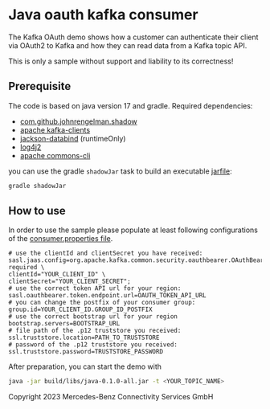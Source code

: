 Java oauth kafka consumer
===================

The Kafka OAuth demo shows how a customer can authenticate their client via OAuth2 to Kafka and how they can read data
from a Kafka topic API.

This is only a sample without support and liability to its correctness!

Prerequisite
------------

The code is based on java version 17 and gradle. Required dependencies:

* [com.github.johnrengelman.shadow](https://github.com/johnrengelman/shadow)
* [apache kafka-clients](https://kafka.apache.org/documentation/)
* [jackson-databind](https://mvnrepository.com/artifact/com.fasterxml.jackson.core/jackson-databind) (runtimeOnly)
* [log4j2](https://logging.apache.org/log4j/2.x/)
* [apache commons-cli](https://commons.apache.org/proper/commons-cli/index.html)

you can use the gradle `shadowJar` task to build an executable [jarfile](build/libs/java-0.1.0-all.jar):

```bash
gradle shadowJar
```

How to use
----------

In order to use the sample please populate at least following configurations of the [consumer.properties file](consumer.properties).

```properties
# use the clientId and clientSecret you have received:
sasl.jaas.config=org.apache.kafka.common.security.oauthbearer.OAuthBearerLoginModule required \
clientId="YOUR_CLIENT_ID" \
clientSecret="YOUR_CLIENT_SECRET";
# use the correct token API url for your region:
sasl.oauthbearer.token.endpoint.url=OAUTH_TOKEN_API_URL
# you can change the postfix of your consumer group:
group.id=YOUR_CLIENT_ID.GROUP_ID_POSTFIX
# use the correct bootstrap url for your region
bootstrap.servers=BOOTSTRAP_URL
# file path of the .p12 truststore you received:
ssl.truststore.location=PATH_TO_TRUSTSTORE
# password of the .p12 truststore you received:
ssl.truststore.password=TRUSTSTORE_PASSWORD
```

After preparation, you can start the demo with

```bash
java -jar build/libs/java-0.1.0-all.jar -t <YOUR_TOPIC_NAME>
```

Copyright 2023 Mercedes-Benz Connectivity Services GmbH
